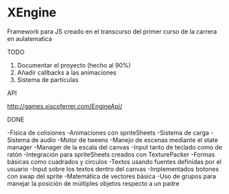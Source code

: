 # XEngine
Framework para JS creado en el transcurso del primer curso de la carrera en aulatematica

TODO
  1. Documentar el proyecto (hecho al 90%)
  2. Añadir callbacks a las animaciones
  3. Sistema de partículas

API

http://games.xiscoferrer.com/EngineApi/

DONE 

-Física de colisiones
-Animaciones con spriteSheets
-Sistema de carga
-Sistema de audio
-Motor de tweens
-Manejo de escenas mediante el state manager
-Manager de la escala del canvas
-Input tanto de teclado como de ratón
-Integración para spriteSheets creados con TexturePacker
-Formas básicas como cuadrados y circulos
-Textos usando fuentes definidas por el usuario
-Input sobre los textos dentro del canvas
-Implementados botones con swap del sprite
-Matemática de vectores básica
-Uso de grupos para manejar la posición de múltiples objetos respecto a un padre
